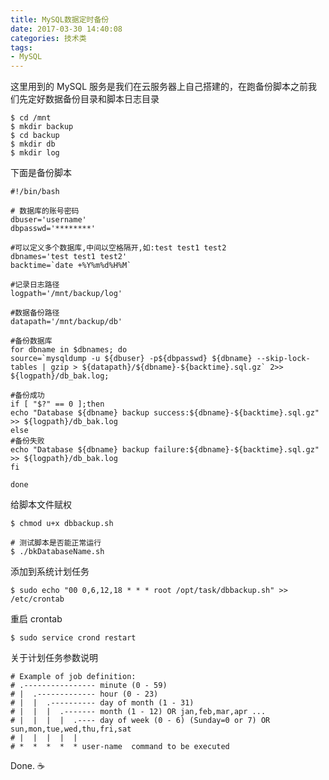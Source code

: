 ```yaml
---
title: MySQL数据定时备份
date: 2017-03-30 14:40:08
categories: 技术类
tags:
- MySQL
---
```


这里用到的 MySQL 服务是我们在云服务器上自己搭建的，在跑备份脚本之前我们先定好数据备份目录和脚本日志目录

```shell
$ cd /mnt
$ mkdir backup
$ cd backup
$ mkdir db
$ mkdir log
```

下面是备份脚本

<!--more-->

```shell
#!/bin/bash

# 数据库的账号密码
dbuser='username'
dbpasswd='********'

#可以定义多个数据库,中间以空格隔开,如:test test1 test2 
dbnames='test test1 test2'
backtime=`date +%Y%m%d%H%M`

#记录日志路径
logpath='/mnt/backup/log'

#数据备份路径
datapath='/mnt/backup/db'

#备份数据库
for dbname in $dbnames; do
source=`mysqldump -u ${dbuser} -p${dbpasswd} ${dbname} --skip-lock-tables | gzip > ${datapath}/${dbname}-${backtime}.sql.gz` 2>> ${logpath}/db_bak.log;

#备份成功
if [ "$?" == 0 ];then
echo "Database ${dbname} backup success:${dbname}-${backtime}.sql.gz" >> ${logpath}/db_bak.log
else
#备份失败
echo "Database ${dbname} backup failure:${dbname}-${backtime}.sql.gz" >> ${logpath}/db_bak.log
fi

done
```

给脚本文件赋权

```shell
$ chmod u+x dbbackup.sh

# 测试脚本是否能正常运行
$ ./bkDatabaseName.sh
```

添加到系统计划任务

```shell
$ sudo echo "00 0,6,12,18 * * * root /opt/task/dbbackup.sh" >> /etc/crontab
```

重启 crontab

```shell
$ sudo service crond restart
```

关于计划任务参数说明

```
# Example of job definition:
# .---------------- minute (0 - 59)
# |  .------------- hour (0 - 23)
# |  |  .---------- day of month (1 - 31)
# |  |  |  .------- month (1 - 12) OR jan,feb,mar,apr ...
# |  |  |  |  .---- day of week (0 - 6) (Sunday=0 or 7) OR sun,mon,tue,wed,thu,fri,sat
# |  |  |  |  |
# *  *  *  *  * user-name  command to be executed
```


Done. :coffee: